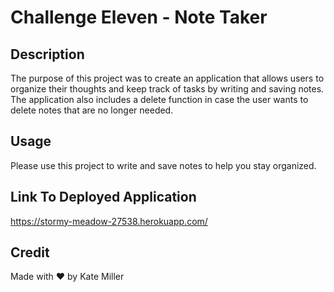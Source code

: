 # Challenge Eleven - Note Taker

## Description
The purpose of this project was to create an application that allows users to organize their thoughts and keep track of tasks by writing and saving notes. The application also includes a delete function in case the user wants to delete notes that are no longer needed.

## Usage
Please use this project to write and save notes to help you stay organized.

## Link To Deployed Application
https://stormy-meadow-27538.herokuapp.com/


## Credit 
Made with ❤️ by Kate Miller


  
